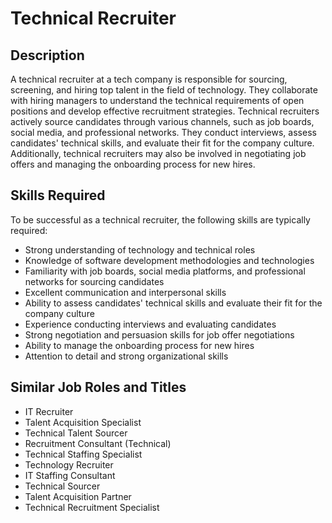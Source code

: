 # Technical Recruiter

## Description
A technical recruiter at a tech company is responsible for sourcing, screening, and hiring top talent in the field of technology. They collaborate with hiring managers to understand the technical requirements of open positions and develop effective recruitment strategies. Technical recruiters actively source candidates through various channels, such as job boards, social media, and professional networks. They conduct interviews, assess candidates' technical skills, and evaluate their fit for the company culture. Additionally, technical recruiters may also be involved in negotiating job offers and managing the onboarding process for new hires.

## Skills Required
To be successful as a technical recruiter, the following skills are typically required:

- Strong understanding of technology and technical roles
- Knowledge of software development methodologies and technologies
- Familiarity with job boards, social media platforms, and professional networks for sourcing candidates
- Excellent communication and interpersonal skills
- Ability to assess candidates' technical skills and evaluate their fit for the company culture
- Experience conducting interviews and evaluating candidates
- Strong negotiation and persuasion skills for job offer negotiations
- Ability to manage the onboarding process for new hires
- Attention to detail and strong organizational skills

## Similar Job Roles and Titles
- IT Recruiter
- Talent Acquisition Specialist
- Technical Talent Sourcer
- Recruitment Consultant (Technical)
- Technical Staffing Specialist
- Technology Recruiter
- IT Staffing Consultant
- Technical Sourcer
- Talent Acquisition Partner
- Technical Recruitment Specialist


